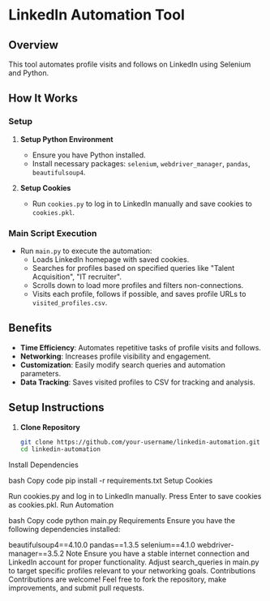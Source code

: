 
# LinkedIn Automation Tool

## Overview

This tool automates profile visits and follows on LinkedIn using Selenium and Python.

## How It Works

### Setup

1. **Setup Python Environment**
   - Ensure you have Python installed.
   - Install necessary packages: `selenium`, `webdriver_manager`, `pandas`, `beautifulsoup4`.

2. **Setup Cookies**
   - Run `cookies.py` to log in to LinkedIn manually and save cookies to `cookies.pkl`.

### Main Script Execution

- Run `main.py` to execute the automation:
  - Loads LinkedIn homepage with saved cookies.
  - Searches for profiles based on specified queries like "Talent Acquisition", "IT recruiter".
  - Scrolls down to load more profiles and filters non-connections.
  - Visits each profile, follows if possible, and saves profile URLs to `visited_profiles.csv`.

## Benefits

- **Time Efficiency**: Automates repetitive tasks of profile visits and follows.
- **Networking**: Increases profile visibility and engagement.
- **Customization**: Easily modify search queries and automation parameters.
- **Data Tracking**: Saves visited profiles to CSV for tracking and analysis.

## Setup Instructions

1. **Clone Repository**
   ```bash
   git clone https://github.com/your-username/linkedin-automation.git
   cd linkedin-automation
Install Dependencies

bash
Copy code
pip install -r requirements.txt
Setup Cookies

Run cookies.py and log in to LinkedIn manually.
Press Enter to save cookies as cookies.pkl.
Run Automation

bash
Copy code
python main.py
Requirements
Ensure you have the following dependencies installed:

beautifulsoup4==4.10.0
pandas==1.3.5
selenium==4.1.0
webdriver-manager==3.5.2
Note
Ensure you have a stable internet connection and LinkedIn account for proper functionality.
Adjust search_queries in main.py to target specific profiles relevant to your networking goals.
Contributions
Contributions are welcome! Feel free to fork the repository, make improvements, and submit pull requests.

